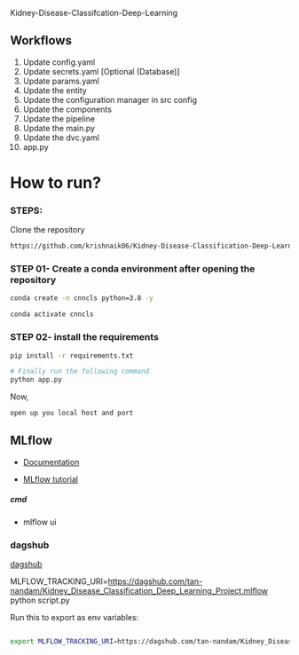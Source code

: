 Kidney-Disease-Classifcation-Deep-Learning

## Workflows

1. Update config.yaml
2. Update secrets.yaml [Optional (Database)]
3. Update params.yaml
4. Update the entity
5. Update the configuration manager in src config
6. Update the components
7. Update the pipeline
8. Update the main.py
9. Update the dvc.yaml
10. app.py


# How to run?
### STEPS:

Clone the repository

```bash
https://github.com/krishnaik06/Kidney-Disease-Classification-Deep-Learning-Project
```

### STEP 01- Create a conda environment after opening the repository

```bash
conda create -n cnncls python=3.8 -y
```

```bash
conda activate cnncls
``` 

### STEP 02- install the requirements

```bash
pip install -r requirements.txt
```

```bash
# Finally run the following command
python app.py
```

Now,
```bash
open up you local host and port
```






## MLflow

- [Documentation](https://mlflow.org/docs/latest/index.html)

- [MLflow tutorial](https://youtu.be/qdcHHrsXA48?si=bD5vDS60akNphkem)

##### cmd
- mlflow ui

### dagshub
[dagshub](https://dagshub.com/)

MLFLOW_TRACKING_URI=https://dagshub.com/tan-nandam/Kidney_Disease_Classification_Deep_Learning_Project.mlflow \
python script.py

Run this to export as env variables:

```bash

export MLFLOW_TRACKING_URI=https://dagshub.com/tan-nandam/Kidney_Disease_Classification_Deep_Learning_Project.mlflow

```
